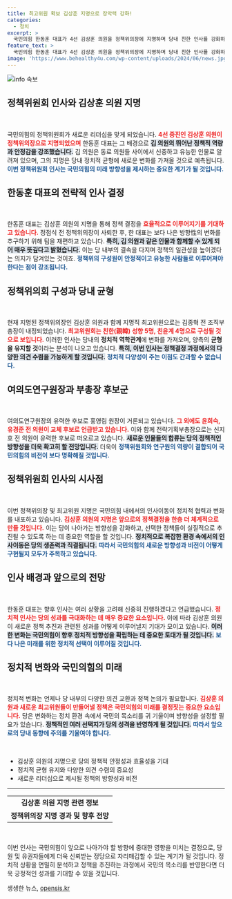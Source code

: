 ```yaml
---
title: 최고위원 확보 김상훈 지명으로 장악력 강화!
categories:
  - 정치
excerpt: >
  국민의힘 한동훈 대표가 4선 김상훈 의원을 정책위의장에 지명하며 당내 친한 인사를 강화하는 조치를 단행했다. 김 의원은 정책 역량이 뛰어나고 안정감을 지닌 인물로 기대를 모으고 있다.
feature_text: >
  국민의힘 한동훈 대표가 4선 김상훈 의원을 정책위의장에 지명하며 당내 친한 인사를 강화하는 조치를 단행했다. 김 의원은 정책 역량이 뛰어나고 안정감을 지닌 인물로 기대를 모으고 있다.
image: 'https://www.behealthy4u.com/wp-content/uploads/2024/06/news.jpg'
---
```


<p><img src="https://www.behealthy4u.com/wp-content/uploads/2024/06/news.jpg" alt="info 속보" /></p>

<h2 data-ke-size="size26">정책위원회 인사와 김상훈 의원 지명</h2>

<p data-ke-size="size16">&nbsp;</p>

<p>국민의힘의 정책위원회가 새로운 리더십을 맞게 되었습니다. <b><span style="color: #ee2323;">4선 중진인 김상훈 의원이 정책위의장으로 지명되었으며</span></b> 한동훈 대표는 그 배경으로 <b><span style="background-color: #21538527;">김 의원의 뛰어난 정책적 역량과 안정감을 강조했습니다.</span></b> 김 의원은 동료 의원들 사이에서 신중하고 유능한 인물로 알려져 있으며, 그의 지명은 당내 정치적 균형에 새로운 변화를 가져올 것으로 예측됩니다. <b><span style="color: #1a5490;">이번 정책위원회 인사는 국민의힘의 미래 방향성을 제시하는 중요한 계기가 될 것입니다.</span></b></p>

<h2 data-ke-size="size26">한동훈 대표의 전략적 인사 결정</h2>

<p data-ke-size="size16">&nbsp;</p>

<p>한동훈 대표는 김상훈 의원의 지명을 통해 정책 결정을 <b><span style="color: #ee2323;">효율적으로 이루어지기를 기대하고 있습니다.</span></b> 정점식 전 정책위의장이 사퇴한 후, 한 대표는 보다 나은 방향性의 변화를 추구하기 위해 팀을 재편하고 있습니다. <b><span style="background-color: #21538527;">특히, 김 의원과 같은 인물과 함께할 수 있게 되어 매우 뜻깊다고 밝혔습니다.</span></b> 이는 당 내부의 결속을 다지며 정책의 일관성을 높이겠다는 의지가 담겨있는 것이죠. <b><span style="color: #1a5490;">정책위의 구성원이 안정적이고 유능한 사람들로 이루어져야 한다는 점이 강조됩니다.</span></b></p>

<h2 data-ke-size="size26">정책위의회 구성과 당내 균형</h2>

<p data-ke-size="size16">&nbsp;</p>

<p>현재 지명된 정책위의장인 김상훈 의원과 함께 지명직 최고위원으로는 김종혁 전 조직부총장이 내정되었습니다. <b><span style="color: #ee2323;">최고위원회는 친한(親韓) 성향 5명, 친윤계 4명으로 구성될 것으로 보입니다.</span></b> 이러한 인사는 당내의 <strong>정치적 역학관계</strong>에 변화를 가져오며, 양측의 <strong>균형을 유지할 것</strong>이라는 분석이 나오고 있습니다. <b><span style="background-color: #21538527;">특히, 이번 인사는 정책결정 과정에서의 다양한 의견 수렴을 가능하게 할 것입니다.</span></b> <b><span style="color: #1a5490;">정치적 다양성이 주는 이점도 간과할 수 없습니다.</span></b></p>

<h2 data-ke-size="size26">여의도연구원장과 부총장 후보군</h2>

<p data-ke-size="size16">&nbsp;</p>

<p>여의도연구원장의 유력한 후보로 홍영림 원장이 거론되고 있습니다. <b><span style="color: #ee2323;">그 외에도 윤희숙, 유경준 전 의원이 교체 후보로 언급받고 있습니다.</span></b> 이와 함께 전략기획부총장으로는 신지호 전 의원이 유력한 후보로 떠오르고 있습니다. <b><span style="background-color: #21538527;">새로운 인물들의 합류는 당의 정책적인 방향성을 더욱 확고히 할 전망입니다.</span></b> 더욱이 <b><span style="color: #1a5490;">정책위원회와 연구원의 역량이 결합되어 국민의힘의 비전이 보다 명확해질 것입니다.</span></b></p>

<h2 data-ke-size="size26">정책위원회 인사의 시사점</h2>

<p data-ke-size="size16">&nbsp;</p>

<p>이번 정책위의장 및 최고위원 지명은 국민의힘 내에서의 인사이동이 정치적 협력과 변화를 내포하고 있습니다. <b><span style="color: #ee2323;">김상훈 의원의 지명은 앞으로의 정책결정을 한층 더 체계적으로 만들 것입니다.</span></b> 이는 당이 나아가는 방향성을 강화하고, 선택한 정책들이 실질적으로 추진될 수 있도록 하는 데 중요한 역할을 할 것입니다. <b><span style="background-color: #21538527;">정치적으로 복잡한 환경 속에서의 인사이동은 당의 생존력과 직결됩니다.</span></b> <b><span style="color: #1a5490;">따라서 국민의힘의 새로운 방향성과 비전이 어떻게 구현될지 모두가 주목하고 있습니다.</span></b></p>

<h2 data-ke-size="size26">인사 배경과 앞으로의 전망</h2>

<p data-ke-size="size16">&nbsp;</p>

<p>한동훈 대표는 향후 인사는 여러 상황을 고려해 신중히 진행하겠다고 언급했습니다. <b><span style="color: #ee2323;">정치적 인사는 당의 성과를 극대화하는 데 매우 중요한 요소입니다.</span></b> 이에 따라 김상훈 의원이 새로운 정책 추진과 관련된 성과를 어떻게 이루어낼지 기대가 모이고 있습니다. <b><span style="background-color: #21538527;">이러한 변화는 국민의힘이 향후 정치적 방향성을 확립하는 데 중요한 토대가 될 것입니다.</span></b> <b><span style="color: #1a5490;">보다 나은 미래를 위한 정치적 선택이 이루어질 것입니다.</span></b></p>

<h2 data-ke-size="size26">정치적 변화와 국민의힘의 미래</h2>

<p data-ke-size="size16">&nbsp;</p>

<p>정치적 변화는 언제나 당 내부의 다양한 의견 교환과 정책 논의가 필요합니다. <b><span style="color: #ee2323;">김상훈 의원과 새로운 최고위원들이 만들어낼 정책은 국민의힘의 미래를 결정짓는 중요한 요소입니다.</span></b> 당은 변화하는 정치 환경 속에서 국민의 목소리를 귀 기울이며 방향성을 설정할 필요가 있습니다. <b><span style="background-color: #21538527;">정책적인 여러 선택지가 당의 성격을 반영하게 될 것입니다.</span></b> <b><span style="color: #1a5490;">따라서 앞으로의 당내 동향에 주의를 기울여야 합니다.</span></b>  </p>

<p data-ke-size="size16">&nbsp;</p>

<ul>
    <li>김상훈 의원의 지명으로 당의 정책적 안정성과 효율성을 기대</li>
    <li>정치적 균형 유지와 다양한 의견 수렴의 중요성</li>
    <li>새로운 리더십으로 제시될 정책의 방향성과 비전</li>
</ul>

<hr>

<table style="width: 100%; border-collapse: collapse;">
    <tr>
        <td style="text-align: center; height: 17px;"><b>김상훈 의원 지명 관련 정보</b></td>
    </tr>
    <tr>
        <td style="text-align: center; height: 17px;"><b>정책위의장 지명 경과 및 향후 전망</b></td>
    </tr>
</table>

<p data-ke-size="size16">&nbsp;</p>

<p>이번 인사는 국민의힘이 앞으로 나아가야 할 방향에 중대한 영향을 미치는 결정으로, 당원 및 유권자들에게 더욱 신뢰받는 정당으로 자리매김할 수 있는 계기가 될 것입니다. 정치적 상황을 면밀히 분석하고 정책을 추진하는 과정에서 국민의 목소리를 반영한다면 더욱 긍정적인 성과를 기대할 수 있을 것입니다.</p>
생생한 뉴스, <a href="https://opensis.kr" rel="dofollow">opensis.kr</a>



